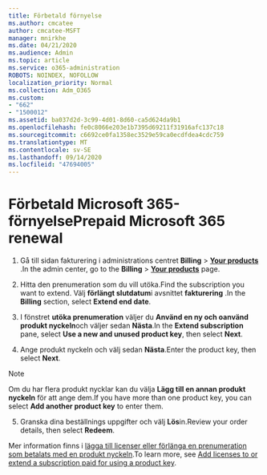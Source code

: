 ```yaml
---
title: Förbetald förnyelse
ms.author: cmcatee
author: cmcatee-MSFT
manager: mnirkhe
ms.date: 04/21/2020
ms.audience: Admin
ms.topic: article
ms.service: o365-administration
ROBOTS: NOINDEX, NOFOLLOW
localization_priority: Normal
ms.collection: Adm_O365
ms.custom:
- "662"
- "1500012"
ms.assetid: ba037d2d-3c99-4d01-8d60-ca5d624da9b1
ms.openlocfilehash: fe0c8066e203e1b7395d69211f31916afc137c18
ms.sourcegitcommit: c6692ce0fa1358ec3529e59ca0ecdfdea4cdc759
ms.translationtype: MT
ms.contentlocale: sv-SE
ms.lasthandoff: 09/14/2020
ms.locfileid: "47694005"
---
```

# <a name="prepaid-microsoft-365-renewal"></a><span data-ttu-id="cf20b-102">Förbetald Microsoft 365-förnyelse</span><span class="sxs-lookup"><span data-stu-id="cf20b-102">Prepaid Microsoft 365 renewal</span></span>

1. <span data-ttu-id="cf20b-103">Gå till sidan fakturering i administrations centret **Billing** \> **[Your products](https://go.microsoft.com/fwlink/p/?linkid=842054)** .</span><span class="sxs-lookup"><span data-stu-id="cf20b-103">In the admin center, go to the **Billing** \> **[Your products](https://go.microsoft.com/fwlink/p/?linkid=842054)** page.</span></span>

2. <span data-ttu-id="cf20b-104">Hitta den prenumeration som du vill utöka.</span><span class="sxs-lookup"><span data-stu-id="cf20b-104">Find the subscription you want to extend.</span></span> <span data-ttu-id="cf20b-105">Välj **förlängt slutdatum**i avsnittet **fakturering** .</span><span class="sxs-lookup"><span data-stu-id="cf20b-105">In the **Billing** section, select **Extend end date**.</span></span>

3. <span data-ttu-id="cf20b-106">I fönstret **utöka prenumeration** väljer du **Använd en ny och oanvänd produkt nyckeln**och väljer sedan **Nästa**.</span><span class="sxs-lookup"><span data-stu-id="cf20b-106">In the **Extend subscription** pane, select **Use a new and unused product key**, then select **Next**.</span></span>

4. <span data-ttu-id="cf20b-107">Ange produkt nyckeln och välj sedan **Nästa**.</span><span class="sxs-lookup"><span data-stu-id="cf20b-107">Enter the product key, then select **Next**.</span></span>

> [!NOTE]
> <span data-ttu-id="cf20b-108">Om du har flera produkt nycklar kan du välja **Lägg till en annan produkt nyckeln** för att ange dem.</span><span class="sxs-lookup"><span data-stu-id="cf20b-108">If you have more than one product key, you can select **Add another product key** to enter them.</span></span>

5. <span data-ttu-id="cf20b-109">Granska dina beställnings uppgifter och välj **Lös**in.</span><span class="sxs-lookup"><span data-stu-id="cf20b-109">Review your order details, then select **Redeem**.</span></span>

<span data-ttu-id="cf20b-110">Mer information finns i [lägga till licenser eller förlänga en prenumeration som betalats med en produkt nyckeln](https://docs.microsoft.com/microsoft-365/commerce/licenses/add-licenses-using-product-key).</span><span class="sxs-lookup"><span data-stu-id="cf20b-110">To learn more, see [Add licenses to or extend a subscription paid for using a product key](https://docs.microsoft.com/microsoft-365/commerce/licenses/add-licenses-using-product-key).</span></span>
